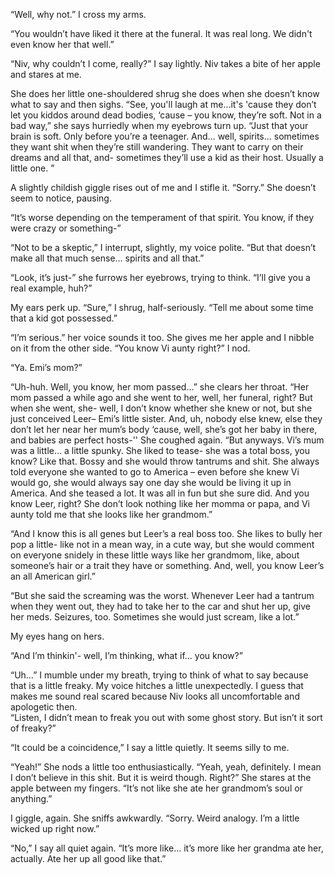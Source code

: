 “Well, why not.” I cross my arms. 
 
“You wouldn’t have liked it there at the funeral. It was real long. We didn't even know her that well.”  

“Niv, why couldn’t I come, really?” I say lightly. Niv takes a bite of her apple and stares at me.   

She does her little one-shouldered shrug she does when she doesn’t know what to say and then sighs. “See, you'll laugh at me...it's 'cause they don’t let you kiddos around dead bodies, ‘cause – you know, they’re soft. Not in a bad way,” she says hurriedly when my eyebrows turn up. “Just that your brain is soft. Only before you’re a teenager. And… well, spirits… sometimes they want shit when they’re still wandering. They want to carry on their dreams and all that, and- sometimes they’ll use a kid as their host. Usually a little one. ”  

A slightly childish giggle rises out of me and I stifle it. “Sorry.” She doesn’t seem to notice, pausing.   

“It’s worse depending on the temperament of that spirit. You know, if they were crazy or something-”  

“Not to be a skeptic,” I interrupt, slightly, my voice polite. “But that doesn’t make all that much sense… spirits and all that.”  

“Look, it’s just-” she furrows her eyebrows, trying to think. “I’ll give you a real example, huh?”  

My ears perk up. “Sure,” I shrug, half-seriously. “Tell me about some time that a kid got possessed.” 
 
“I’m serious.” her voice sounds it too. She gives me her apple and I nibble on it from the other side.  “You know Vi aunty right?” I nod.   

“Ya. Emi’s mom?”  

“Uh-huh. Well, you know, her mom passed…” she clears her throat. “Her mom passed a while ago and she went to her, well, her funeral, right? But when she went, she- well, I don’t know whether she knew or not, but she just conceived Leer– Emi’s little sister. And, uh, nobody else knew, else they don’t let her near her mum’s body ‘cause, well, she’s got her baby in there, and babies are perfect hosts-'' She coughed again. “But anyways. Vi’s mum was a little… a little spunky. She liked to tease- she was a total boss, you know? Like that. Bossy and she would throw tantrums and shit. She always told everyone she wanted to go to America – even before she knew Vi would go, she would always say one day she would be living it up in America. And she teased a lot. It was all in fun but she sure did. And you know Leer, right? She don’t look nothing like her momma or papa, and Vi aunty told me that she looks like her grandmom.”  

“And I know this is all genes but Leer’s a real boss too. She likes to bully her pop a little- like not in a mean way, in a cute way, but she would comment on everyone snidely in these little ways like her grandmom, like, about someone’s hair or a trait they have or something. And, well, you know Leer’s an all American girl.”  

“But she said the screaming was the worst. Whenever Leer had a tantrum when they went out, they had to take her to the car and shut her up, give her meds. Seizures, too. Sometimes she would just scream, like a lot.” 
  
My eyes hang on hers.   

“And I’m thinkin'- well, I’m thinking, what if… you know?”   

“Uh…” I mumble under my breath, trying to think of what to say because that is a little freaky. My voice hitches a little unexpectedly. I guess that makes me sound real scared because Niv looks all uncomfortable and apologetic then.   
“Listen, I didn’t mean to freak you out with some ghost story. But isn’t it sort of freaky?”

“It could be a coincidence,” I say a little quietly. It seems silly to me. 

“Yeah!” She nods a little too enthusiastically. “Yeah, yeah, definitely. I mean I don’t believe in this shit. But it is weird though. Right?” She stares at the apple between my fingers. “It’s not like she ate her grandmom’s soul or anything.” 

I giggle, again. She sniffs awkwardly. “Sorry. Weird analogy. I’m a little wicked up right now.”

“No,” I say all quiet again. “It’s more like… it’s more like her grandma ate her, actually. Ate her up all good like that.”